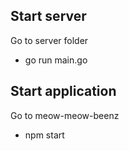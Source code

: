 ## Start server
Go to server folder
- go run main.go

## Start application
Go to meow-meow-beenz
- npm start
